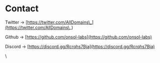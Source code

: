 # Contact

Twitter -> [https://twitter.com/AllDomains\_](https://twitter.com/AllDomains\_)

Github -> [https://github.com/onsol-labs](https://github.com/onsol-labs)

Discord -> [https://discord.gg/Rcrqhs7Bja](https://discord.gg/Rcrqhs7Bja)

\
